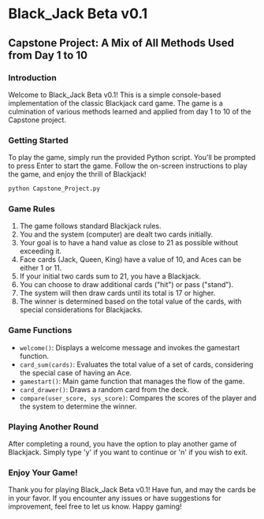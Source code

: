 # Black_Jack Beta v0.1

## Capstone Project: A Mix of All Methods Used from Day 1 to 10

### Introduction
Welcome to Black_Jack Beta v0.1! This is a simple console-based implementation of the classic Blackjack card game. The game is a culmination of various methods learned and applied from day 1 to 10 of the Capstone project.

### Getting Started
To play the game, simply run the provided Python script. You'll be prompted to press Enter to start the game. Follow the on-screen instructions to play the game, and enjoy the thrill of Blackjack!

```python
python Capstone_Project.py
```

### Game Rules
1. The game follows standard Blackjack rules.
2. You and the system (computer) are dealt two cards initially.
3. Your goal is to have a hand value as close to 21 as possible without exceeding it.
4. Face cards (Jack, Queen, King) have a value of 10, and Aces can be either 1 or 11.
5. If your initial two cards sum to 21, you have a Blackjack.
6. You can choose to draw additional cards ("hit") or pass ("stand").
7. The system will then draw cards until its total is 17 or higher.
8. The winner is determined based on the total value of the cards, with special considerations for Blackjacks.

### Game Functions
- `welcome()`: Displays a welcome message and invokes the gamestart function.
- `card_sum(cards)`: Evaluates the total value of a set of cards, considering the special case of having an Ace.
- `gamestart()`: Main game function that manages the flow of the game.
- `card_drawer()`: Draws a random card from the deck.
- `compare(user_score, sys_score)`: Compares the scores of the player and the system to determine the winner.

### Playing Another Round
After completing a round, you have the option to play another game of Blackjack. Simply type 'y' if you want to continue or 'n' if you wish to exit.

### Enjoy Your Game!
Thank you for playing Black_Jack Beta v0.1! Have fun, and may the cards be in your favor. If you encounter any issues or have suggestions for improvement, feel free to let us know. Happy gaming!